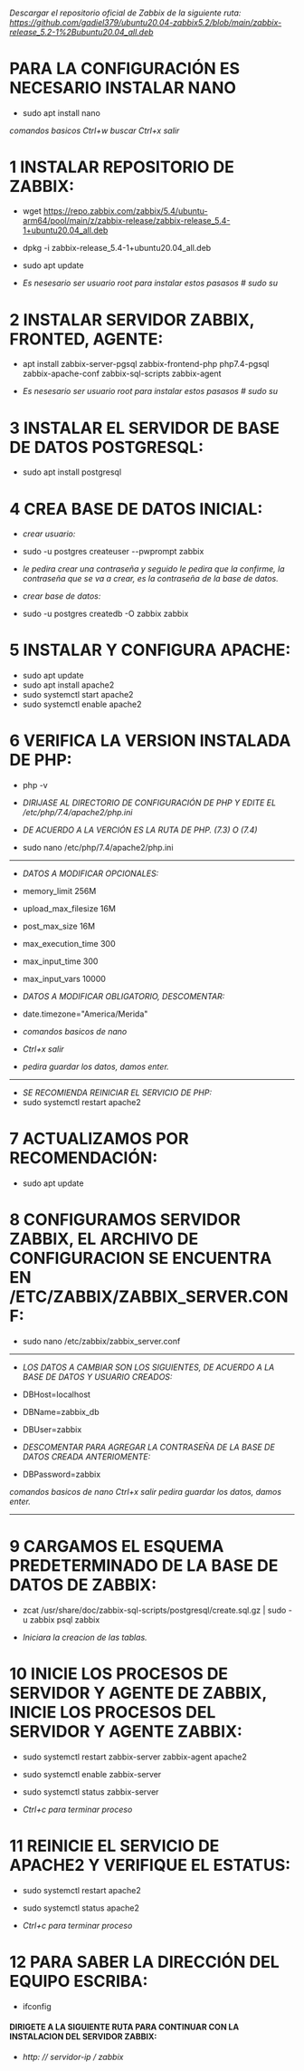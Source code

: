 ###### Descargar el repositorio oficial de Zabbix de la siguiente ruta: https://github.com/gadiel379/ubuntu20.04-zabbix5.2/blob/main/zabbix-release_5.2-1%2Bubuntu20.04_all.deb
 
 # PARA LA CONFIGURACIÓN ES NECESARIO INSTALAR NANO
  * sudo apt install nano
 
 *comandos basicos*
 *Ctrl+w buscar*
 *Ctrl+x salir*
  
 
# 1 INSTALAR REPOSITORIO DE ZABBIX:
* wget https://repo.zabbix.com/zabbix/5.4/ubuntu-arm64/pool/main/z/zabbix-release/zabbix-release_5.4-1+ubuntu20.04_all.deb
* dpkg -i zabbix-release_5.4-1+ubuntu20.04_all.deb
* sudo apt update

 * *Es nesesario ser usuario root para instalar estos pasasos # sudo su*
 
# 2 INSTALAR SERVIDOR ZABBIX, FRONTED, AGENTE:
* apt install zabbix-server-pgsql zabbix-frontend-php php7.4-pgsql zabbix-apache-conf zabbix-sql-scripts zabbix-agent

* *Es nesesario ser usuario root para instalar estos pasasos # sudo su*

# 3 INSTALAR EL SERVIDOR DE BASE DE DATOS POSTGRESQL:
* sudo apt install postgresql  
  
# 4 CREA BASE DE DATOS INICIAL:
* *crear usuario:*
* sudo -u postgres createuser --pwprompt zabbix

* *le pedira crear una contraseña y seguido le pedira que la confirme, la contraseña que se va a crear, es la contraseña de la base de datos.*

* *crear base de datos:*
* sudo -u postgres createdb -O zabbix zabbix

# 5 INSTALAR Y CONFIGURA APACHE:
 * sudo apt update
 * sudo apt install  apache2 
 * sudo systemctl start apache2
 * sudo systemctl enable apache2


# 6 VERIFICA LA VERSION INSTALADA DE PHP:
 * php -v  

* *DIRIJASE AL DIRECTORIO DE CONFIGURACIÓN DE PHP Y EDITE EL /etc/php/7.4/apache2/php.ini* 
* *DE ACUERDO A LA VERCIÓN ES LA RUTA DE PHP. (7.3) O (7.4)*

* sudo nano /etc/php/7.4/apache2/php.ini   
 
******************************************
* *DATOS A MODIFICAR OPCIONALES:*
* memory_limit 256M
* upload_max_filesize 16M
* post_max_size 16M
* max_execution_time 300
* max_input_time 300
* max_input_vars 10000

* *DATOS A MODIFICAR OBLIGATORIO, DESCOMENTAR:*
* date.timezone="America/Merida"

* *comandos basicos de nano*
* *Ctrl+x salir*
* *pedira guardar los datos, damos enter.*
*******************************************

* *SE RECOMIENDA REINICIAR EL SERVICIO DE PHP:*
* sudo systemctl restart apache2


# 7 ACTUALIZAMOS POR RECOMENDACIÓN:
* sudo apt update


# 8 CONFIGURAMOS SERVIDOR ZABBIX, EL ARCHIVO DE CONFIGURACION SE ENCUENTRA EN /ETC/ZABBIX/ZABBIX_SERVER.CONF:
* sudo nano /etc/zabbix/zabbix_server.conf
 
*********************************************************************************************
* *LOS DATOS A CAMBIAR SON LOS SIGUIENTES, DE ACUERDO A LA BASE DE DATOS Y USUARIO CREADOS:*
* DBHost=localhost
* DBName=zabbix_db
* DBUser=zabbix

* *DESCOMENTAR PARA AGREGAR LA CONTRASEÑA DE LA BASE DE DATOS CREADA ANTERIOMENTE:*
* DBPassword=zabbix

*comandos basicos de nano*
*Ctrl+x salir*
*pedira guardar los datos, damos enter.*
*********************************************************************************************


# 9 CARGAMOS EL ESQUEMA PREDETERMINADO DE LA BASE DE DATOS DE ZABBIX:
* zcat /usr/share/doc/zabbix-sql-scripts/postgresql/create.sql.gz | sudo -u zabbix psql zabbix

* *Iniciara la creacion de las tablas.*

# 10 INICIE LOS PROCESOS DE SERVIDOR Y AGENTE DE ZABBIX, INICIE LOS PROCESOS  DEL SERVIDOR  Y AGENTE ZABBIX:
* sudo systemctl restart zabbix-server zabbix-agent apache2
* sudo systemctl enable zabbix-server
* sudo systemctl status zabbix-server

* *Ctrl+c para terminar proceso*

# 11 REINICIE EL SERVICIO DE APACHE2 Y VERIFIQUE EL ESTATUS:
* sudo systemctl restart apache2
* sudo systemctl status apache2

* *Ctrl+c para terminar proceso*

# 12 PARA SABER LA DIRECCIÓN DEL EQUIPO ESCRIBA:
* ifconfig

#### DIRIGETE A LA SIGUIENTE RUTA PARA CONTINUAR CON LA INSTALACION DEL SERVIDOR ZABBIX:
* *http: // servidor-ip / zabbix*
